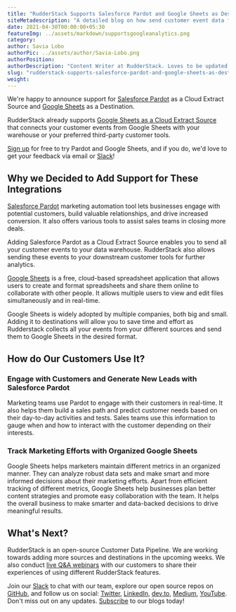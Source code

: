 ```yaml
---
title: "RudderStack Supports Salesforce Pardot and Google Sheets as Destinationse"
siteMetadescription: "A detailed blog on how send customer event data from RudderStack to Google Sheets and Salesforce Pardot. Find all the benefits, steps, and relevant documentation links for integrating Google Sheets and Salesforce Pardot with RudderStack."
date: 2021-04-30T00:00:00+05:30
featureImg: ../assets/markdown/supportsgoogleanalytics.png
category: 
author: Savia Lobo
authorPic: ../assets/author/Savia-Lobo.png
authorPosition: 
authorDescription: "Content Writer at RudderStack. Loves to be updated with the tech happenings around the globe. Loves singing and composing songs. Believes in putting the art in smart."
slug: "rudderstack-supports-salesforce-pardot-and-google-sheets-as-destinations"
weight: 
---
```


We're happy to announce support for [Salesforce Pardot](https://docs.rudderstack.com/cloud-extract-sources/salesforce-pardot) as a Cloud Extract Source and [Google Sheets](https://docs.rudderstack.com/destinations/google-sheets) as a Destination. 

RudderStack already supports [Google Sheets as a Cloud Extract Source](https://docs.rudderstack.com/cloud-extract-sources/google-sheets) that connects your customer events from Google Sheets with your warehouse or your preferred third-party customer tools.

[Sign up](https://app.rudderstack.com/signup) for free to try Pardot and Google Sheets, and if you do, we'd love to get your feedback via email or [Slack](https://resources.rudderstack.com/join-rudderstack-slack)! 


## Why we Decided to Add Support for These Integrations

[Salesforce Pardot](https://rudderstack.com/integration/salesforce-pardot-source/) marketing automation tool lets businesses engage with potential customers, build valuable relationships, and drive increased conversion. It also offers various tools to assist sales teams in closing more deals.

Adding Salesforce Pardot as a Cloud Extract Source enables you to send all your customer events to your data warehouse. RudderStack also allows sending these events to your downstream customer tools for further analytics. 

[Google Sheets](https://rudderstack.com/integration/google-sheets/) is a free, cloud-based spreadsheet application that allows users to create and format spreadsheets and share them online to collaborate with other people. It allows multiple users to view and edit files simultaneously and in real-time.

Google Sheets is widely adopted by multiple companies, both big and small. Adding it to destinations will allow you to save time and effort as Rudderstack collects all your events from your different sources and send them to Google Sheets in the desired format.


## How do Our Customers Use It? 



### Engage with Customers and Generate New Leads with Salesforce Pardot

Marketing teams use Pardot to engage with their customers in real-time. It also helps them build a sales path and predict customer needs based on their day-to-day activities and tests. Sales teams use this information to gauge when and how to interact with the customer depending on their interests. 



### Track Marketing Efforts with Organized Google Sheets

Google Sheets helps marketers maintain different metrics in an organized manner. They can analyze robust data sets and make smart and more informed decisions about their marketing efforts. Apart from efficient tracking of different metrics, Google Sheets help businesses plan better content strategies and promote easy collaboration with the team. It helps the overall business to make smarter and data-backed decisions to drive meaningful results. 


## What's Next?

RudderStack is an open-source Customer Data Pipeline. We are working towards adding more sources and destinations in the upcoming weeks. We also conduct [live Q&A webinars](https://resources.rudderstack.com/rudderstack-webinar-registration) with our customers to share their experiences of using different RudderStack features.

Join our [Slack](https://resources.rudderstack.com/join-rudderstack-slack) to chat with our team, explore our open source repos on [GitHub](https://github.com/rudderlabs), and follow us on social: [Twitter](https://twitter.com/RudderStack), [LinkedIn](https://www.linkedin.com/company/rudderlabs/), [dev.to](https://dev.to/rudderstack), [Medium](https://rudderstack.medium.com/), [YouTube](https://www.youtube.com/channel/UCgV-B77bV_-LOmKYHw8jvBw). Don't miss out on any updates. [Subscribe](https://rudderstack.com/blog/) to our blogs today!
